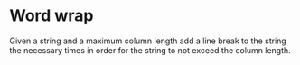 # Word wrap

Given a string and a maximum column length add a line break to the string the necessary times in order for the string to not exceed the column length.
